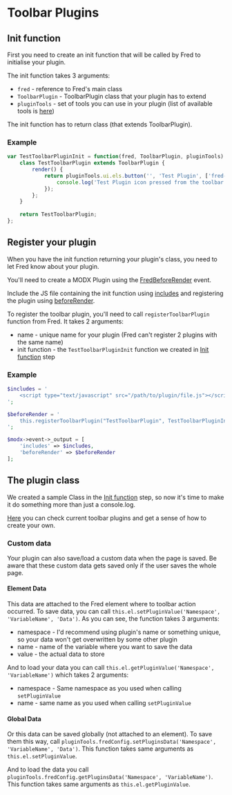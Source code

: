 # Toolbar Plugins

## Init function
First you need to create an init function that will be called by Fred to initialise your plugin.

The init function takes 3 arguments: 
 
- `fred` - reference to Fred's main class
- `ToolbarPlugin` - ToolbarPlugin class that your plugin has to extend
- `pluginTools` - set of tools you can use in your plugin (list of available tools is [here](https://github.com/modxcms/fred/blob/master/_build/assets/js/Utils.js#L378))

The init function has to return class (that extends ToolbarPlugin).

### Example
```js
var TestToolbarPluginInit = function(fred, ToolbarPlugin, pluginTools) {
    class TestToolbarPlugin extends ToolbarPlugin {
        render() {
            return pluginTools.ui.els.button('', 'Test Plugin', ['fred--element-settings'], () => {
                console.log('Test Plugin icon pressed from the toolbar');
            });
        };
    }
    
    return TestToolbarPlugin;
};
```

## Register your plugin
When you have the init function returning your plugin's class, you need to let Fred know about your plugin.

You'll need to create a MODX Plugin using the [FredBeforeRender](/developer/modx_events#fredbeforerender) event.

Include the JS file containing the init function using [includes](/developer/modx_events#includes) and registering the plugin using [beforeRender](/developer/modx_events#beforerender).


To register the toolbar plugin, you'll need to call `registerToolbarPlugin` function from Fred. It takes 2 arguments:

- name - unique name for your plugin (Fred can't register 2 plugins with the same name)
- init function - the `TestToolbarPluginInit` function we created in [Init function](#init-function) step

### Example
```php
$includes = '
    <script type="text/javascript" src="/path/to/plugin/file.js"></script>
';

$beforeRender = '
    this.registerToolbarPlugin("TestToolbarPlugin", TestToolbarPluginInit);
';

$modx->event->_output = [
    'includes' => $includes, 
    'beforeRender' => $beforeRender
];
```

## The plugin class
We created a sample Class in the [Init function](#init-function) step, so now it's time to make it do something more than just a console.log.

[Here](https://github.com/modxcms/fred/tree/master/_build/assets/js/Components/Sidebar/Elements/Toolbar) you can check current toolbar plugins and get a sense of how to create your own.

### Custom data
Your plugin can also save/load a custom data when the page is saved. Be aware that these custom data gets saved only if the user saves the whole page.

#### Element Data
This data are attached to the Fred element where to toolbar action occurred. To save data, you can call `this.el.setPluginValue('Namespace', 'VariableName', 'Data')`. As you can see, the function takes 3 arguments:

- namespace - I'd recommend using plugin's name or something unique, so your data won't get overwritten by some other plugin
- name - name of the variable where you want to save the data
- value - the actual data to store

And to load your data you can call `this.el.getPluginValue('Namespace', 'VariableName')` which takes 2 arguments:

- namespace - Same namespace as you used when calling `setPluginValue`
- name - same name as you used when calling `setPluginValue`

#### Global Data
Or this data can be saved globally (not attached to an element). To save them this way, call `pluginTools.fredConfig.setPluginsData('Namespace', 'VariableName', 'Data')`. This function takes same arguments as `this.el.setPluginValue`.

And to load the data you call `pluginTools.fredConfig.getPluginsData('Namespace', 'VariableName')`. This function takes same arguments as `this.el.getPluginValue`.